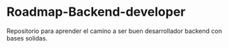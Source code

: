 # Roadmap-Backend-developer
Repositorio para aprender el camino a ser buen desarrollador backend con bases solidas.
